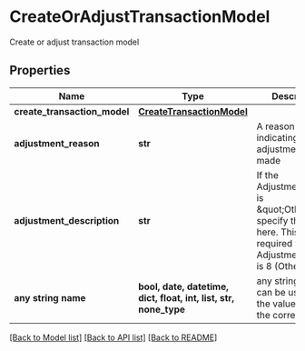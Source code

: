 # CreateOrAdjustTransactionModel

Create or adjust transaction model

## Properties
Name | Type | Description | Notes
------------ | ------------- | ------------- | -------------
**create_transaction_model** | [**CreateTransactionModel**](CreateTransactionModel.md) |  | 
**adjustment_reason** | **str** | A reason code indicating why this adjustment was made | [optional] 
**adjustment_description** | **str** | If the AdjustmentReason is \&quot;Other\&quot;, specify the reason here.                This is required when the AdjustmentReason is 8 (Other). | [optional] 
**any string name** | **bool, date, datetime, dict, float, int, list, str, none_type** | any string name can be used but the value must be the correct type | [optional]

[[Back to Model list]](../README.md#documentation-for-models) [[Back to API list]](../README.md#documentation-for-api-endpoints) [[Back to README]](../README.md)


